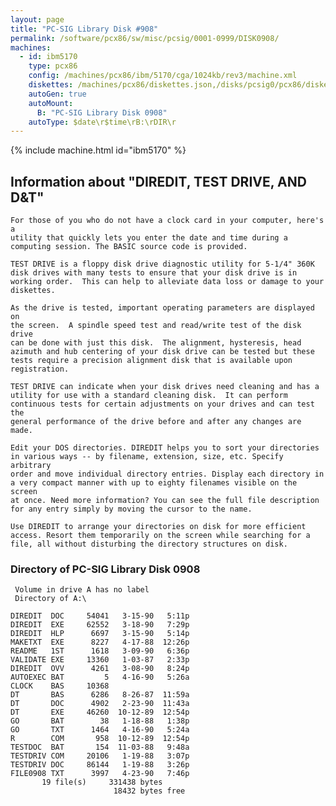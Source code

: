 ```yaml
---
layout: page
title: "PC-SIG Library Disk #908"
permalink: /software/pcx86/sw/misc/pcsig/0001-0999/DISK0908/
machines:
  - id: ibm5170
    type: pcx86
    config: /machines/pcx86/ibm/5170/cga/1024kb/rev3/machine.xml
    diskettes: /machines/pcx86/diskettes.json,/disks/pcsig0/pcx86/diskettes.json
    autoGen: true
    autoMount:
      B: "PC-SIG Library Disk 0908"
    autoType: $date\r$time\rB:\rDIR\r
---
```


{% include machine.html id="ibm5170" %}

## Information about "DIREDIT, TEST DRIVE, AND D&T"

    For those of you who do not have a clock card in your computer, here's a
    utility that quickly lets you enter the date and time during a
    computing session. The BASIC source code is provided.
    
    TEST DRIVE is a floppy disk drive diagnostic utility for 5-1/4" 360K
    disk drives with many tests to ensure that your disk drive is in
    working order.  This can help to alleviate data loss or damage to your
    diskettes.
    
    As the drive is tested, important operating parameters are displayed on
    the screen.  A spindle speed test and read/write test of the disk drive
    can be done with just this disk.  The alignment, hysteresis, head
    azimuth and hub centering of your disk drive can be tested but these
    tests require a precision alignment disk that is available upon
    registration.
    
    TEST DRIVE can indicate when your disk drives need cleaning and has a
    utility for use with a standard cleaning disk.  It can perform
    continuous tests for certain adjustments on your drives and can test the
    general performance of the drive before and after any changes are made.
    
    Edit your DOS directories. DIREDIT helps you to sort your directories
    in various ways -- by filename, extension, size, etc. Specify arbitrary
    order and move individual directory entries. Display each directory in
    a very compact manner with up to eighty filenames visible on the screen
    at once. Need more information? You can see the full file description
    for any entry simply by moving the cursor to the name.
    
    Use DIREDIT to arrange your directories on disk for more efficient
    access. Resort them temporarily on the screen while searching for a
    file, all without disturbing the directory structures on disk.

### Directory of PC-SIG Library Disk 0908

     Volume in drive A has no label
     Directory of A:\

    DIREDIT  DOC     54041   3-15-90   5:11p
    DIREDIT  EXE     62552   3-18-90   7:29p
    DIREDIT  HLP      6697   3-15-90   5:14p
    MAKETXT  EXE      8227   4-17-88  12:26p
    README   1ST      1618   3-09-90   6:36p
    VALIDATE EXE     13360   1-03-87   2:33p
    DIREDIT  OVV      4261   3-08-90   8:24p
    AUTOEXEC BAT         5   4-16-90   5:26a
    CLOCK    BAS     10368
    DT       BAS      6286   8-26-87  11:59a
    DT       DOC      4902   2-23-90  11:43a
    DT       EXE     46260  10-12-89  12:54p
    GO       BAT        38   1-18-88   1:38p
    GO       TXT      1464   4-16-90   5:24a
    R        COM       958  10-12-89  12:54p
    TESTDOC  BAT       154  11-03-88   9:48a
    TESTDRIV COM     20106   1-19-88   3:07p
    TESTDRIV DOC     86144   1-19-88   3:26p
    FILE0908 TXT      3997   4-23-90   7:46p
           19 file(s)     331438 bytes
                           18432 bytes free
